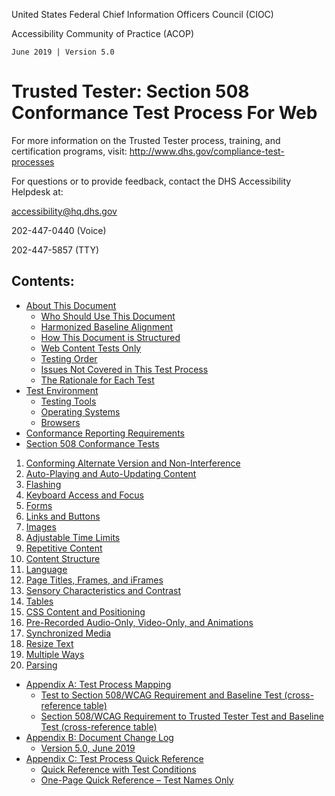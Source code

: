 United States Federal Chief Information Officers Council (CIOC)

Accessibility Community of Practice (ACOP)

`June 2019 | Version 5.0`

Trusted Tester: Section 508 Conformance Test Process For Web
============================================================

For more information on the Trusted Tester process, training, and certification programs, visit: <http://www.dhs.gov/compliance-test-processes>

For questions or to provide feedback, contact the DHS Accessibility Helpdesk at: 

<accessibility@hq.dhs.gov> 

202-447-0440 (Voice)

202-447-5857 (TTY)

## Contents:
* [About This Document](about.md)
  * [Who Should Use This Document](about.md#who-should-use-this-document)
  * [Harmonized Baseline Alignment](about.md#harmonized-baseline-alignment)
  * [How This Document is Structured](about.md#how-this-document-is-structured)
  * [Web Content Tests Only](about.md#web-content-tests-only)
  * [Testing Order](about.md#testing-order)
  * [Issues Not Covered in This Test Process](about.md#issues-not-covered-in-this-test-process)
  * [The Rationale for Each Test](about.md#the-rationale-for-each-test)
* [Test Environment](TestEnvironment.md)
  * [Testing Tools](TestEnvironment.md#testing-tools)
  * [Operating Systems](TestEnvironment.md#operating-systems)
  * [Browsers](TestEnvironment.md#browsers)
* [Conformance Reporting Requirements](Reporting.md)
* [Section 508 Conformance Tests](Tests.md)
1. [Conforming Alternate Version and Non-Interference](alternate.md)
2. [Auto-Playing and Auto-Updating Content](auto.md)
3. [Flashing](flashing.md)
4. [Keyboard Access and Focus](keyboard.md)
5. [Forms](forms.md)
6. [Links and Buttons](links.md)
7. [Images](images.md)
8. [Adjustable Time Limits](timelimits.md)
9. [Repetitive Content](repetitive.md)
10. [Content Structure](structure.md)
11. [Language](language.md)
12. [Page Titles, Frames, and iFrames](titles.md)
13. [Sensory Characteristics and Contrast](sensory.md)
14. [Tables](tables.md)
15. [CSS Content and Positioning](css-content-position.md)
16. [Pre-Recorded Audio-Only, Video-Only, and Animations](audiovideo.md)
17. [Synchronized Media](media.md)
18. [Resize Text](resize.md)
19. [Multiple Ways](multiple.md)
20. [Parsing](parsing.md)
* [Appendix A: Test Process Mapping](appendixa.md)
  * [Test to Section 508/WCAG Requirement and Baseline Test (cross-reference table)](appendixa.md#test-to-section-508wcag-requirement-and-baseline-test-cross-reference-table)
  * [Section 508/WCAG Requirement to Trusted Tester Test and Baseline Test  (cross-reference table)](appendixa.md#section-508wcag-requirement-to-trusted-tester-test-and-baseline-testcross-reference-table)
* [Appendix B: Document Change Log](appendixb.md)
    * [Version 5.0, June 2019](appendixb.md)
* [Appendix C: Test Process Quick Reference](appendixc.md)
  * [Quick Reference with Test Conditions](appendixc.md#quick-reference-with-test-conditions)
  * [One-Page Quick Reference – Test Names Only](appendixc.md#one-page-quick-reference--test-names-only)